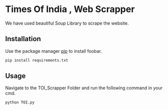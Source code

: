 # Times Of India , Web Scrapper

We have used beautiful Soup Library to scrape the website.

## Installation

Use the package manager [pip](https://pip.pypa.io/en/stable/) to install foobar.

```bash
pip install requirements.txt
```

## Usage

Navigate to the TOI_Scrapper Folder and run the following command in your cmd.

```bash
python TOI.py
```